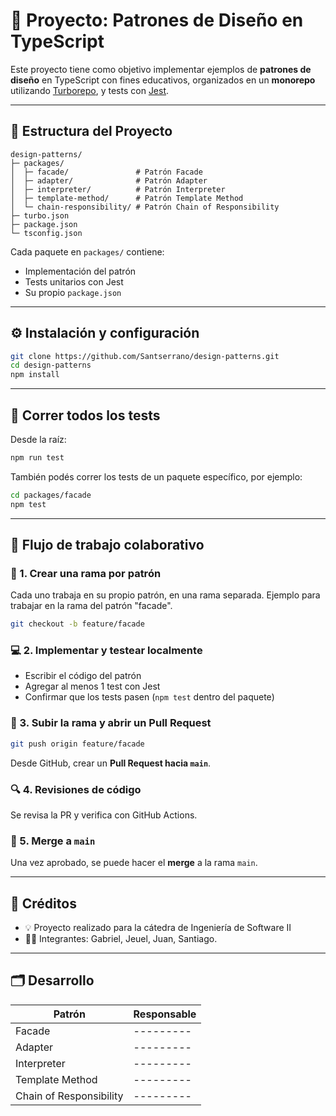 # 🧠 Proyecto: Patrones de Diseño en TypeScript

Este proyecto tiene como objetivo implementar ejemplos de **patrones de diseño** en TypeScript con fines educativos, organizados en un **monorepo** utilizando [Turborepo](https://turbo.build/repo), y tests con [Jest](https://jestjs.io/).

---

## 📁 Estructura del Proyecto

```
design-patterns/
├─ packages/
│  ├─ facade/               # Patrón Facade
│  ├─ adapter/              # Patrón Adapter
│  ├─ interpreter/          # Patrón Interpreter
│  ├─ template-method/      # Patrón Template Method
│  └─ chain-responsibility/ # Patrón Chain of Responsibility
├─ turbo.json
├─ package.json
└─ tsconfig.json
```

Cada paquete en `packages/` contiene:

- Implementación del patrón
- Tests unitarios con Jest
- Su propio `package.json`

---

## ⚙️ Instalación y configuración

```bash
git clone https://github.com/Santserrano/design-patterns.git
cd design-patterns
npm install
```

---

## 🧪 Correr todos los tests

Desde la raíz:

```bash
npm run test
```

También podés correr los tests de un paquete específico, por ejemplo:

```bash
cd packages/facade
npm test
```

---

## 👥 Flujo de trabajo colaborativo

### 🔀 1. Crear una rama por patrón

Cada uno trabaja en su propio patrón, en una rama separada.
Ejemplo para trabajar en la rama del patrón "facade".

```bash
git checkout -b feature/facade
```

### 💻 2. Implementar y testear localmente

- Escribir el código del patrón
- Agregar al menos 1 test con Jest
- Confirmar que los tests pasen (`npm test` dentro del paquete)

### 💬 3. Subir la rama y abrir un Pull Request

```bash
git push origin feature/facade
```

Desde GitHub, crear un **Pull Request hacia `main`**.

### 🔍 4. Revisiones de código

Se revisa la PR y verifica con GitHub Actions.

### 🔄 5. Merge a `main`

Una vez aprobado, se puede hacer el **merge** a la rama `main`.

---

## 🧩 Créditos

- 💡 Proyecto realizado para la cátedra de Ingeniería de Software II
- 👨‍💻 Integrantes: Gabriel, Jeuel, Juan, Santiago.

---

## 🗂️ Desarrollo

| Patrón                  | Responsable   |
|-------------------------|---------------|
| Facade                  | ---------     |
| Adapter                 | ---------     |
| Interpreter             | ---------     |
| Template Method         | ---------     |
| Chain of Responsibility | ---------     |
